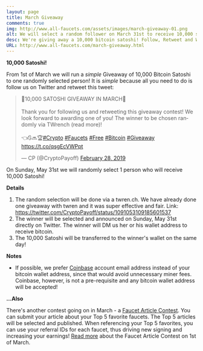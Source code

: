 ```yaml
---
layout: page
title: March Giveaway
comments: true
img: http://www.all-faucets.com/assets/images/march-giveaway-01.png
alt: We will select a random follower on March 31st to receive 10,000 satoshi! Follow and Retweet this!
desc: We're giving away a 10,000 bitcoin satoshi! Follow, Retweet and Wait! Check-out our site for more info!
URL: http://www.all-faucets.com/march-giveaway.html
---
```


**10,000 Satoshi!**

From 1st of March we will run a <i>simple</i> Giveaway of 10,000 Bitcoin Satoshi to one randomly selected person! It is <i>simple</i> because all you need to do is follow us on Twitter and retweet this tweet:
<P>
<blockquote class="twitter-tweet" data-cards="hidden" data-lang="en"><p lang="en" dir="ltr">🔸10,000 SATOSHI GIVEAWAY IN MARCH🔸<br><br>Thank you for following us and retweeting this giveaway contest! We look forward to awarding one of you! The winner to be chosen randomly via TWrench (read more)!<br><br>👈🔃🔜🏆<a href="https://twitter.com/hashtag/Crypto?src=hash&amp;ref_src=twsrc%5Etfw">#Crypto</a> <a href="https://twitter.com/hashtag/Faucets?src=hash&amp;ref_src=twsrc%5Etfw">#Faucets</a> <a href="https://twitter.com/hashtag/Free?src=hash&amp;ref_src=twsrc%5Etfw">#Free</a> <a href="https://twitter.com/hashtag/Bitcoin?src=hash&amp;ref_src=twsrc%5Etfw">#Bitcoin</a> <a href="https://twitter.com/hashtag/Giveaway?src=hash&amp;ref_src=twsrc%5Etfw">#Giveaway</a> <a href="https://t.co/qsgEcVWPpt">https://t.co/qsgEcVWPpt</a></p>&mdash; CP (@CryptoPayoff) <a href="https://twitter.com/CryptoPayoff/status/1101251079944179712?ref_src=twsrc%5Etfw">February 28, 2019</a></blockquote>
<script async src="https://platform.twitter.com/widgets.js" charset="utf-8"></script>

</p>
On Sunday, May 31st we will randomly select 1 person who will receive 10,000 Satoshi!

**Details**

1. The random selection will be done via a twren.ch. We have already done one giveaway with twren and it was super effective and fair. Link: <a href="https://twitter.com/CryptoPayoff/status/1091053109185601537" target="_blank">https://twitter.com/CryptoPayoff/status/1091053109185601537</a>
2. The winner will be selected and announced on Sunday, May 31st directly on Twitter. The winner will DM us her or his wallet address to receive bitcoin.
3. The 10,000 Satoshi will be transferred to the winner's wallet on the same day!

**Notes**

- If possible, we prefer <a href="http://bit.ly/www-coinbase" target="_blank">Coinbase</a> account email address instead of your bitcoin wallet address, since that would avoid unnecessary miner fees. Coinbase, however, is not a pre-requisite and any bitcoin wallet address will be accepted!

**...Also**

There's another contest going on in March - a <a href="/march-article-contest.html">Faucet Article Contest</a>. You can submit your article about your Top 5 favorite faucets. The Top 5 articles will be selected and published. When referencing your Top 5 favorites, you can use your referral IDs for each faucet, thus driving new signing and increasing your earnings! <a href="/march-article-contest.html">Read more</a> about the Faucet Article Contest on 1st of March.
